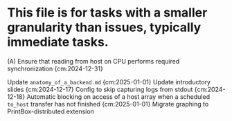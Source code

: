 # This file is for tasks with a smaller granularity than issues, typically immediate tasks.
(A) Ensure that reading from host on CPU performs required synchronization {cm:2024-12-31}

Update `anatomy_of_a_backend.md` {cm:2025-01-01}
Update introductory slides {cm:2024-12-17}
Config to skip capturing logs from stdout {cm:2024-12-18}
Automatic blocking on access of a host array when a scheduled `to_host` transfer has not finished {cm:2025-01-01}
Migrate graphing to PrintBox-distributed extension